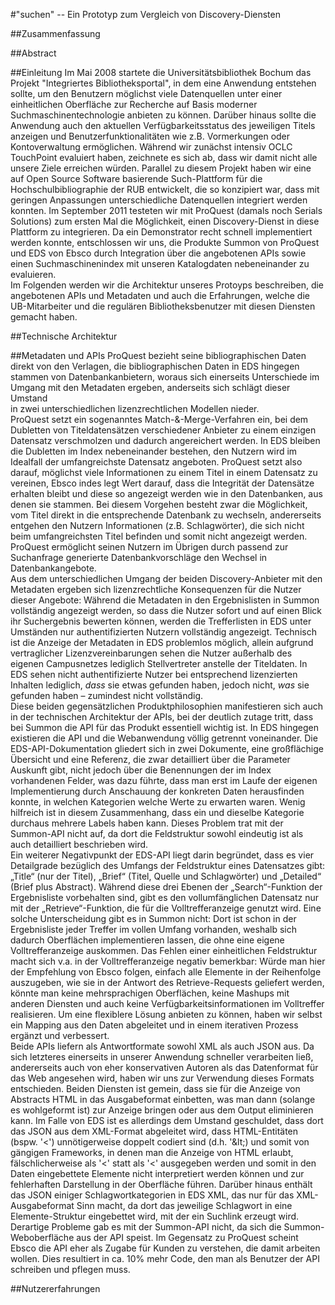 #"suchen" -- Ein Prototyp zum Vergleich von Discovery-Diensten

##Zusammenfassung


##Abstract

##Einleitung
Im Mai 2008 startete die Universitätsbibliothek Bochum das Projekt "Integriertes Bibliotheksportal", in dem eine Anwendung
entstehen sollte, um den Benutzern möglichst viele Datenquellen unter einer einheitlichen Oberfläche zur Recherche
auf Basis moderner Suchmaschinentechnologie anbieten zu können. Darüber hinaus sollte die Anwendung auch den
aktuellen Verfügbarkeitsstatus des jeweiligen Titels anzeigen und Benutzerfunktionalitäten wie z.B. Vormerkungen oder
Kontoverwaltung ermöglichen. Während wir zunächst intensiv OCLC TouchPoint evaluiert haben, zeichnete es sich ab,
dass wir damit nicht alle unsere Ziele erreichen würden. Parallel zu diesem Projekt haben wir eine auf Open Source
Software basierende Such-Plattform für die Hochschulbibliographie der RUB entwickelt, die so konzipiert war, dass 
mit geringen Anpassungen unterschiedliche Datenquellen integriert werden konnten. Im September 2011 testeten wir mit
ProQuest (damals noch Serials Solutions) zum ersten Mal die Möglichkeit, einen Discovery-Dienst in diese Plattform zu
integrieren. Da ein Demonstrator recht schnell implementiert werden konnte, entschlossen wir uns, die Produkte Summon
von ProQuest und EDS von Ebsco durch Integration über die angebotenen APIs sowie einen Suchmaschinenindex mit unseren
Katalogdaten nebeneinander zu evaluieren.  
Im Folgenden werden wir die Architektur unseres Protoyps beschreiben, die angebotenen APIs und Metadaten und auch die
Erfahrungen, welche die UB-Mitarbeiter und die regulären Bibliotheksbenutzer mit diesen Diensten gemacht haben.

##Technische Architektur

##Metadaten und APIs
ProQuest bezieht seine bibliographischen Daten direkt von den Verlagen, die bibliographischen Daten in EDS hingegen stammen
von Datenbankanbietern, woraus sich einerseits Unterschiede im Umgang mit den Metadaten ergeben, anderseits sich schlägt dieser Umstand  
in zwei unterschiedlichen lizenzrechtlichen Modellen nieder.  
ProQuest setzt ein sogenanntes Match-&-Merge-Verfahren ein, bei dem Dubletten von Titeldatensätzen verschiedener Anbieter
zu einem einzigen Datensatz verschmolzen und dadurch angereichert werden. In EDS bleiben
die Dubletten im Index nebeneinander bestehen, den Nutzern wird im Idealfall der umfangreichste
Datensatz angeboten. ProQuest setzt also darauf, möglichst viele Informationen zu einem Titel in einem Datensatz zu
vereinen, Ebsco indes legt Wert darauf, dass die Integrität der Datensätze erhalten bleibt und diese so angezeigt werden wie in den
Datenbanken, aus denen sie stammen. Bei diesem Vorgehen besteht zwar die Möglichkeit, vom Titel direkt in die entsprechende Datenbank
zu wechseln, andererseits entgehen den Nutzern Informationen (z.B. Schlagwörter), die sich nicht beim umfangreichsten Titel 
befinden und somit nicht angezeigt werden. ProQuest ermöglicht seinen Nutzern im Übrigen durch passend zur Suchanfrage generierte
Datenbankvorschläge den Wechsel in Datenbankangebote.  
Aus dem unterschiedlichen Umgang der beiden Discovery-Anbieter mit den Metadaten ergeben sich lizenzrechtliche Konsequenzen
für die Nutzer dieser Angebote: Während die Metadaten in den Ergebnislisten in Summon vollständig angezeigt werden, so dass
die Nutzer sofort und auf einen Blick ihr Suchergebnis bewerten können, werden die Trefferlisten in EDS unter Umständen nur
authentifizierten Nutzern vollständig angezeigt. Technisch ist die Anzeige der Metadaten in EDS problemlos möglich, allein aufgrund 
vertraglicher Lizenzvereinbarungen sehen die Nutzer außerhalb des eigenen Campusnetzes lediglich Stellvertreter anstelle der Titeldaten.
In EDS sehen nicht authentifizierte Nutzer bei entsprechend lizenzierten Inhalten lediglich, _dass_ sie etwas gefunden haben,
jedoch nicht, _was_ sie gefunden haben – zumindest nicht vollständig.  
Diese beiden gegensätzlichen Produktphilosophien manifestieren sich auch in der technischen Architektur der APIs, bei 
der deutlich zutage tritt, dass bei Summon die API für das Produkt essentiell wichtig ist. In EDS hingegen existieren 
die API und die Webanwendung völlig getrennt voneinander.
Die EDS-API-Dokumentation gliedert sich in zwei Dokumente, eine großflächige Übersicht und eine Referenz, die zwar 
detailliert über die Parameter Auskunft gibt, nicht jedoch über die Benennungen der im Index vorhandenen Felder, was dazu führte,
dass man erst im Laufe der eigenen Implementierung durch Anschauung der konkreten Daten herausfinden konnte, in welchen 
Kategorien welche Werte zu erwarten waren. Wenig hilfreich ist in diesem Zusammenhang, dass ein und dieselbe Kategorie durchaus
mehrere Labels haben kann. Dieses Problem trat mit der Summon-API nicht auf, da dort die Feldstruktur sowohl eindeutig ist als
auch detailliert beschrieben wird.  
Ein weiterer Negativpunkt der EDS-API liegt darin begründet, dass es vier Detailgrade bezüglich des Umfangs der
Feldstruktur eines Datensatzes gibt: „Title“ (nur der Titel), „Brief“ (Titel, Quelle und Schlagwörter) und „Detailed“ 
(Brief plus Abstract). Während diese drei Ebenen der „Search“-Funktion der Ergebnisliste vorbehalten sind, gibt es den
vollumfänglichen Datensatz nur mit  der „Retrieve“-Funktion, die für die Volltrefferanzeige genutzt wird. Eine solche 
Unterscheidung gibt es in Summon nicht: Dort ist schon in der Ergebnisliste jeder Treffer im vollen Umfang vorhanden, 
weshalb sich dadurch Oberflächen implementieren lassen, die ohne eine eigene Volltrefferanzeige auskommen. Das Fehlen 
einer einheitlichen Feldstruktur macht sich v.a. in der Volltrefferanzeige negativ bemerkbar: Würde man hier der 
Empfehlung von Ebsco folgen, einfach alle Elemente in der Reihenfolge auszugeben, wie sie in der Antwort des Retrieve-Requests 
geliefert werden, könnte man keine mehrsprachigen Oberflächen, keine Mashups mit anderen Diensten und auch keine 
Verfügbarkeitsinformationen im Volltreffer realisieren.  Um eine flexiblere Lösung anbieten zu können, haben wir selbst 
ein Mapping aus den Daten abgeleitet und in einem iterativen Prozess ergänzt und verbessert.  
Beide APIs liefern als Antwortformate sowohl XML als auch JSON aus. Da sich letzteres einerseits in unserer Anwendung 
schneller verarbeiten ließ, andererseits auch von eher konservativen Autoren als das Datenformat für das Web angesehen wird, 
haben wir uns zur Verwendung dieses Formats entschieden. Beiden Diensten ist gemein, dass sie für die Anzeige von Abstracts 
HTML in das Ausgabeformat einbetten, was man dann (solange es wohlgeformt ist) zur Anzeige bringen oder aus dem Output 
eliminieren kann. Im Falle von EDS ist es allerdings dem Umstand geschuldet, dass dort das JSON aus dem XML-Format 
abgeleitet wird, dass HTML-Entitäten (bspw. '&lt;') unnötigerweise doppelt codiert sind (d.h. '&amp;lt;) und somit von gängigen 
Frameworks, in denen man die Anzeige von HTML erlaubt, fälschlicherweise als '&lt;' statt als '<' ausgegeben werden und somit in 
den Daten eingebettete Elemente nicht interpretiert werden können und zur fehlerhaften Darstellung in der Oberfläche führen. 
Darüber hinaus enthält das JSON einiger Schlagwortkategorien in EDS XML, das nur für das XML-Ausgabeformat Sinn macht, 
da dort das jeweilige Schlagwort in eine Elemente-Struktur eingebettet wird, mit der ein Suchlink erzeugt wird.  
Derartige Probleme gab es mit der Summon-API nicht, da sich die Summon-Weboberfläche aus der API speist. Im Gegensatz zu 
ProQuest scheint Ebsco die API eher als Zugabe für Kunden zu verstehen, die damit arbeiten wollen. Dies resultiert in 
ca. 10% mehr Code, den man als Benutzer der API schreiben und pflegen muss.

##Nutzererfahrungen

